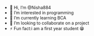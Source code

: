 - 👋 Hi, I’m @Nisha884
- 👀 I’m interested in programming 
- 🌱 I’m currently learning BCA
- 💞️ I’m looking to collaborate on a project
- ⚡ Fun fact:i am a first year student 😁

<!---
Nisha884/Nisha884 is a ✨ special ✨ repository because its `README.md` (this file) appears on your GitHub profile.
You can click the Preview link to take a look at your changes.
--->
